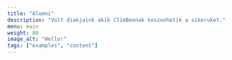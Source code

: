 ```yaml
---
title: "Alumni"
description: "Volt diakjaink akik ClimBeenak koszonhetik a sikeruket."
menu: main
weight: 80
image_alt: "Hello!"
tags: ["examples", "content"]
---
```



